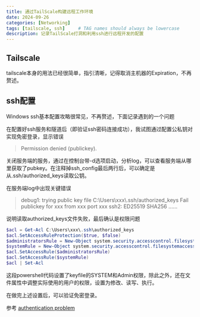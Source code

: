 ```yaml
---
title: 通过TailScale构建远程工作环境
date: 2024-09-26
categories: [Networking]
tags: [tailscale, ssh]     # TAG names should always be lowercase
description: 记录TailScale打洞和利用ssh进行远程开发的配置
---
```


## Tailscale

tailscale本身的用法已经很简单，指引清晰，记得取消主机器的Expiration，不再赘述。

## ssh配置

Windows ssh基本配置攻略很常见，不再赘述，下面记录遇到的一个问题

在配置好ssh服务和隧道后（即验证ssh密码连接成功），我试图通过配置公私钥对实现免密登录，显示错误

> Permission denied (publickey).

关闭服务端的服务，通过在控制台带-d选项启动，分析log，可以查看服务端从哪里获取了pubkey。在注释掉ssh_config最后两行后，可以确定是从.ssh/authorized_keys读取公钥。

在服务端log中出现关键错误

> debug1: trying public key file C:\\Users\\xxx\\.ssh/authorized_keys
> Fail publickey for xxx from xxx port xxx ssh2: ED25519 SHA256 ......

说明读取authorized_keys文件失败，最后确认是权限问题

```powershell
$acl = Get-Acl C:\Users\xxx\.ssh\authorized_keys
$acl.SetAccessRuleProtection($true, $false)
$administratorsRule = New-Object system.security.accesscontrol.filesystemaccessrule("Administrators","FullControl","Allow")
$systemRule = New-Object system.security.accesscontrol.filesystemaccessrule("SYSTEM","FullControl","Allow")
$acl.SetAccessRule($administratorsRule)
$acl.SetAccessRule($systemRule)
$acl | Set-Acl
```

这段powershell代码设置了keyfile的SYSTEM和Admin权限，除此之外，还在文件属性中调整实际使用的用户的权限，设置为修改、读写、执行。

在做完上述设置后，可以验证免密登录。

参考
[authentication problem](https://serverfault.com/questions/1032713/public-key-authentication-not-work-on-windows-10-professional)
